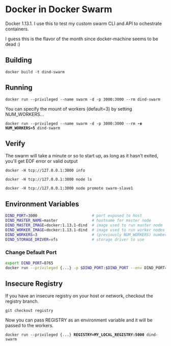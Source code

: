 # Docker in Docker Swarm
Docker 1.13.1.  I use this to test my custom swarm CLI and API to ochestrate containers.

I guess this is the flavor of the month since docker-machine seems to be dead :)

## Building
`docker build -t dind-swarm`

## Running
`docker run --privileged --name swarm -d -p 3000:3000 --rm dind-swarm`

You can specify the mount of workers (default=3) by setting NUM_WORKERS...

`docker run --privileged --name swarm -d -p 3000:3000 --rm `**`-e NUM_WORKERS=5`**` dind-swarm`

## Verify
The swarm will take a minute or so to start up, as long as it hasn't exited, you'll get EOF error or valid output

`docker -H tcp://127.0.0.1:3000 info`

`docker -H tcp://127.0.0.1:3000 node ls`

`docker -H tcp://127.0.0.1:3000 node promote swarm-slave1`

## Environment Variables
```bash
DIND_PORT=3000                        # port exposed to host
DIND_MASTER_NAME=master               # hostname for master node
DIND_MASTER_IMAGE=docker:1.13.1-dind  # image used to run master node
DIND_WORKER_IMAGE=docker:1.13.1-dind  # image used to run worker nodes
DIND_WORKERS=3                        # (previously NUM_WORKERS) number of workers to spawn
DIND_STORAGE_DRIVER=vfs               # storage driver to use
```
### Change Default Port
```bash
export DIND_PORT=8765
docker run --privileged {...} -p $DIND_PORT:$DIND_PORT --env DIND_PORT=$DIND_PORT dind-swarm
```
## Insecure Registry
If you have an insecure registry on your host or network, checkout the registry branch.

`git checkout registry`

Now you can pass REGISTRY as an environment variable and it will be passed to the workers.

`docker run --privileged {...} `**`REGISTRY=MY_LOCAL_REGISTRY:5000`**` dind-swarm`

